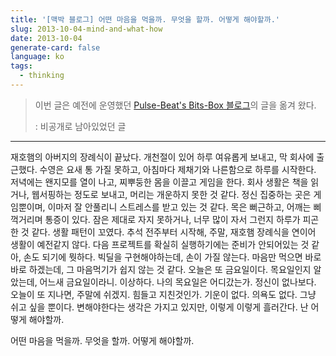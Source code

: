 ```yaml
---
title: '[맥박 블로그] 어떤 마음을 먹을까. 무엇을 할까. 어떻게 해야할까.'
slug: 2013-10-04-mind-and-what-how
date: 2013-10-04
generate-card: false
language: ko
tags:
  - thinking
---
```


> 이번 글은 예전에 운영했던 [Pulse-Beat's Bits-Box 블로그](https://pulsebeat.tistory.com/)의 글을 옮겨 왔다.
>
> : 비공개로 남아있었던 글

---

재호햄의 아버지의 장례식이 끝났다. 개천절이 있어 하루 여유롭게 보내고, 막 회사에 출근했다. 수영은 요새 통 가질 못하고, 아침마다 제채기와 나른함으로 하루를 시작한다. 저녁에는 왠지모를 열이 나고, 찌뿌둥한 몸을 이끌고 게임을 한다. 회사 생활은 책을 읽거나, 웹서핑하는 정도로 보내고, 머리는 개운하지 못한 것 같다. 정신 집중하는 곳은 게임뿐이며, 이마저 잘 안풀리니 스트레스를 받고 있는 것 같다. 목은 뻐근하고, 어깨는 삐꺽거리며 통증이 있다. 잠은 제대로 자지 못하거나, 너무 많이 자서 그런지 하루가 피곤한 것 같다. 생활 패턴이 꼬였다. 추석 전주부터 시작해, 주말, 재호햄 장례식을 연이어 생활이 예전같지 않다. 다음 프로젝트를 확실히 실행하기에는 준비가 안되어있는 것 같아, 손도 되기에 뭣하다. 빅딜을 구현해야하는데, 손이 가질 않는다. 마음만 먹으면 바로바로 하겠는데, 그 마음먹기가 쉽지 않는 것 같다. 오늘은 또 금요일이다. 목요일인지 알았는데, 어느새 금요일이라니. 이상하다. 나의 목요일은 어디갔는가. 정신이 없나보다. 오늘이 또 지나면, 주말에 쉬겠지. 힘들고 지친것인가. 기운이 없다. 의욕도 없다. 그냥 쉬고 싶을 뿐이다. 변해야한다는 생각은 가지고 있지만, 이렇게 이렇게 흘러간다. 난 어떻게 해야할까.

어떤 마음을 먹을까. 무엇을 할까. 어떻게 해야할까.
